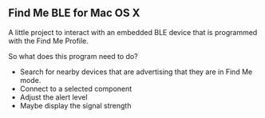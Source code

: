## Find Me BLE for Mac OS X

A little project to interact with an embedded BLE device that is programmed with the Find Me Profile.

So what does this program need to do?
- Search for nearby devices that are advertising that they are in Find Me mode.
- Connect to a selected component
- Adjust the alert level
- Maybe display the signal strength